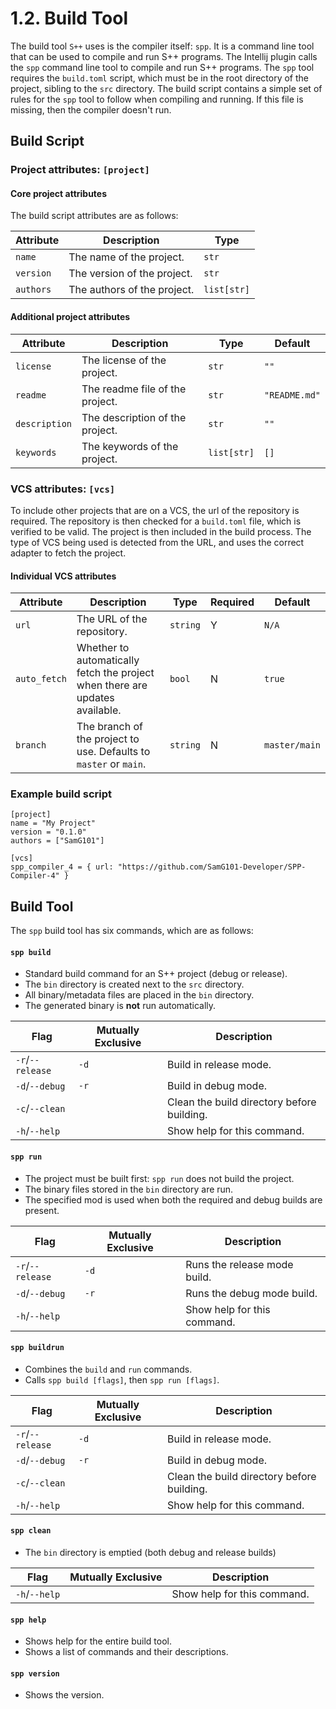 # 1.2. Build Tool

The build tool `S++` uses is the compiler itself: `spp`. It is a command line tool that can be used to compile and run
S++ programs. The Intellij plugin calls the `spp` command line tool to compile and run S++ programs. The `spp` tool
requires the `build.toml` script, which must be in the root directory of the project, sibling to the `src` directory.
The build script contains a simple set of rules for the `spp` tool to follow when compiling and running. If this file is
missing, then the compiler doesn't run.

## Build Script

### Project attributes: `[project]`

#### Core project attributes

The build script attributes are as follows:

| Attribute | Description                 | Type        |
|-----------|-----------------------------|-------------|
| `name`    | The name of the project.    | `str`       |
| `version` | The version of the project. | `str`       |
| `authors` | The authors of the project. | `list[str]` |

#### Additional project attributes

| Attribute     | Description                     | Type        | Default       |
|---------------|---------------------------------|-------------|---------------|
| `license`     | The license of the project.     | `str`       | `""`          |
| `readme`      | The readme file of the project. | `str`       | `"README.md"` |
| `description` | The description of the project. | `str`       | `""`          |
| `keywords`    | The keywords of the project.    | `list[str]` | `[]`          |

### VCS attributes: `[vcs]`

To include other projects that are on a VCS, the url of the repository is required. The repository is then checked
for a `build.toml` file, which is verified to be valid. The project is then included in the build process. The type
of VCS being used is detected from the URL, and uses the correct adapter to fetch the project.

#### Individual VCS attributes

| Attribute    | Description                                                                  | Type     | Required | Default       |
|--------------|------------------------------------------------------------------------------|----------|----------|---------------|
| `url`        | The URL of the repository.                                                   | `string` | Y        | `N/A`         |
| `auto_fetch` | Whether to automatically fetch the project when there are updates available. | `bool`   | N        | `true`        |
| `branch`     | The branch of the project to use. Defaults to `master` or `main`.            | `string` | N        | `master/main` |

### Example build script

```
[project]
name = "My Project"
version = "0.1.0"
authors = ["SamG101"]

[vcs]
spp_compiler_4 = { url: "https://github.com/SamG101-Developer/SPP-Compiler-4" }
```

## Build Tool

The `spp` build tool has six commands, which are as follows:

#### `spp build`

- Standard build command for an S++ project (debug or release).
- The `bin` directory is created next to the `src` directory.
- All binary/metadata files are placed in the `bin` directory.
- The generated binary is **not** run automatically.

| Flag             | Mutually Exclusive | Description                                |
|------------------|--------------------|--------------------------------------------|
| `-r`/`--release` | `-d`               | Build in release mode.                     |
| `-d`/`--debug`   | `-r`               | Build in debug mode.                       |
| `-c`/`--clean`   |                    | Clean the build directory before building. |
| `-h`/`--help`    |                    | Show help for this command.                |

#### `spp run`

- The project must be built first: `spp run` does not build the project.
- The binary files stored in the `bin` directory are run.
- The specified mod is used when both the required and debug builds are present.

| Flag             | Mutually Exclusive | Description                  |
|------------------|--------------------|------------------------------|
| `-r`/`--release` | `-d`               | Runs the release mode build. |
| `-d`/`--debug`   | `-r`               | Runs the debug mode build.   |
| `-h`/`--help`    |                    | Show help for this command.  |

#### `spp buildrun`

- Combines the `build` and `run` commands.
- Calls `spp build [flags]`, then `spp run [flags]`.

| Flag             | Mutually Exclusive | Description                                |
|------------------|--------------------|--------------------------------------------|
| `-r`/`--release` | `-d`               | Build in release mode.                     |
| `-d`/`--debug`   | `-r`               | Build in debug mode.                       |
| `-c`/`--clean`   |                    | Clean the build directory before building. |
| `-h`/`--help`    |                    | Show help for this command.                |

#### `spp clean`

- The `bin` directory is emptied (both debug and release builds)

| Flag          | Mutually Exclusive | Description                 |
|---------------|--------------------|-----------------------------|
| `-h`/`--help` |                    | Show help for this command. |

#### `spp help`

- Shows help for the entire build tool.
- Shows a list of commands and their descriptions.

#### `spp version`

- Shows the version.
